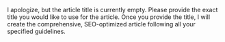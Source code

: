 I apologize, but the article title is currently empty. Please provide the exact title you would like to use for the article. Once you provide the title, I will create the comprehensive, SEO-optimized article following all your specified guidelines.